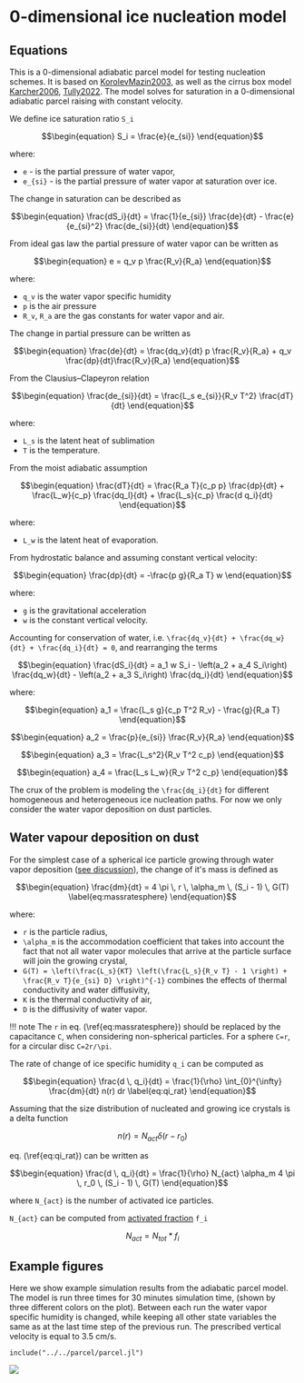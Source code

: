 # 0-dimensional ice nucleation model

## Equations

This is a 0-dimensional adiabatic parcel model for testing nucleation schemes.
It is based on [KorolevMazin2003](@cite), as well as the cirrus box model
  [Karcher2006](@cite), [Tully2022](@cite).
The model solves for saturation in a 0-dimensional
  adiabatic parcel raising with constant velocity.

We define ice saturation ratio ``S_i``
```math
\begin{equation}
S_i = \frac{e}{e_{si}}
\end{equation}
```
where:
- ``e`` - is the partial pressure of water vapor,
- ``e_{si}`` - is the partial pressure of water vapor at saturation over ice.

The change in saturation can be described as
```math
\begin{equation}
\frac{dS_i}{dt} = \frac{1}{e_{si}} \frac{de}{dt} - \frac{e}{e_{si}^2} \frac{de_{si}}{dt}
\end{equation}
```
From ideal gas law the partial pressure of water vapor can be written as
```math
\begin{equation}
e = q_v p \frac{R_v}{R_a}
\end{equation}
```
where:
- ``q_v`` is the water vapor specific humidity
- ``p`` is the air pressure
- ``R_v``, ``R_a`` are the gas constants for water vapor and air.

The change in partial pressure can be written as
```math
\begin{equation}
\frac{de}{dt} = \frac{dq_v}{dt} p \frac{R_v}{R_a} + q_v \frac{dp}{dt}\frac{R_v}{R_a}
\end{equation}
```

From the Clausius–Clapeyron relation
```math
\begin{equation}
\frac{de_{si}}{dt} = \frac{L_s e_{si}}{R_v T^2} \frac{dT}{dt}
\end{equation}
```
where:
- ``L_s`` is the latent heat of sublimation
- ``T`` is the temperature.

From the moist adiabatic assumption
```math
\begin{equation}
\frac{dT}{dt} = \frac{R_a T}{c_p p} \frac{dp}{dt} + \frac{L_w}{c_p} \frac{dq_l}{dt} + \frac{L_s}{c_p} \frac{d q_i}{dt}
\end{equation}
```
where:
- ``L_w`` is the latent heat of evaporation.

From hydrostatic balance and assuming constant vertical velocity:
```math
\begin{equation}
\frac{dp}{dt} = -\frac{p g}{R_a T} w
\end{equation}
```
where:
- ``g`` is the gravitational acceleration
- ``w`` is the constant vertical velocity.

Accounting for conservation of water, i.e. ``\frac{dq_v}{dt} + \frac{dq_w}{dt} + \frac{dq_i}{dt} = 0``,
and rearranging the terms
```math
\begin{equation}
\frac{dS_i}{dt} = a_1 w S_i - \left(a_2 + a_4 S_i\right) \frac{dq_w}{dt} - \left(a_2 + a_3 S_i\right) \frac{dq_i}{dt}
\end{equation}
```
where:
```math
\begin{equation}
a_1 = \frac{L_s g}{c_p T^2 R_v} - \frac{g}{R_a T}
\end{equation}
```
```math
\begin{equation}
a_2 = \frac{p}{e_{si}} \frac{R_v}{R_a}
\end{equation}
```
```math
\begin{equation}
a_3 = \frac{L_s^2}{R_v T^2 c_p}
\end{equation}
```
```math
\begin{equation}
a_4 = \frac{L_s L_w}{R_v T^2 c_p}
\end{equation}
```

The crux of the problem is modeling the ``\frac{dq_i}{dt}`` for different homogeneous and
heterogeneous ice nucleation paths. For now we only consider the water vapor deposition
on dust particles.

## Water vapour deposition on dust

For the simplest case of a spherical ice particle growing through water vapor deposition
([see discussion](https://clima.github.io/CloudMicrophysics.jl/previews/PR103/Microphysics1M/#Snow-autoconversion)),
the change of it's mass is defined as
```math
\begin{equation}
  \frac{dm}{dt} = 4 \pi \, r \, \alpha_m \, (S_i - 1) \, G(T)
  \label{eq:massratesphere}
\end{equation}
```
where:
 - ``r`` is the particle radius,
 - ``\alpha_m`` is the accommodation coefficient that takes into account the fact that not all water vapor molecules
     that arrive at the particle surface will join the growing crystal,
 - ``G(T) = \left(\frac{L_s}{KT} \left(\frac{L_s}{R_v T} - 1 \right) + \frac{R_v T}{e_{si} D} \right)^{-1}``
     combines the effects of thermal conductivity and water diffusivity,
 - ``K`` is the thermal conductivity of air,
 - ``D`` is the diffusivity of water vapor.

!!! note
    The ``r`` in eq. (\ref{eq:massratesphere})
    should be replaced by the capacitance ``C``,
    when considering non-spherical particles.
    For a sphere ``C=r``, for a circular disc ``C=2r/\pi``.

The rate of change of ice specific humidity ``q_i`` can be computed as
```math
\begin{equation}
  \frac{d \, q_i}{dt} =
  \frac{1}{\rho} \int_{0}^{\infty} \frac{dm}{dt} n(r) dr
  \label{eq:qi_rat}
\end{equation}
```

Assuming that the size distribution of nucleated and growing ice crystals is a delta function
```math
\begin{equation}
n(r) = N_{act} \delta(r-r_0)
\end{equation}
```
eq. (\ref{eq:qi_rat}) can be written as
```math
\begin{equation}
  \frac{d \, q_i}{dt} =
  \frac{1}{\rho} N_{act} \alpha_m 4 \pi \, r_0 \, (S_i - 1) \, G(T)
\end{equation}
```
where ``N_{act}`` is the number of activated ice particles.

``N_{act}`` can be computed from [activated fraction](https://clima.github.io/CloudMicrophysics.jl/previews/PR103/IceNucleation/#Activated-fraction-for-deposition-freezing-on-dust) ``f_i``
```math
\begin{equation}
  N_{act} = N_{tot} * f_i
\end{equation}
```

## Example figures

Here we show example simulation results from the adiabatic parcel model.
The model is run three times for 30 minutes simulation time,
  (shown by three different colors on the plot).
Between each run the water vapor specific humidity is changed,
  while keeping all other state variables the same as at the last time step
  of the previous run.
The prescribed vertical velocity is equal to 3.5 cm/s.

```@example
include("../../parcel/parcel.jl")
```
![](cirrus_box.svg)
